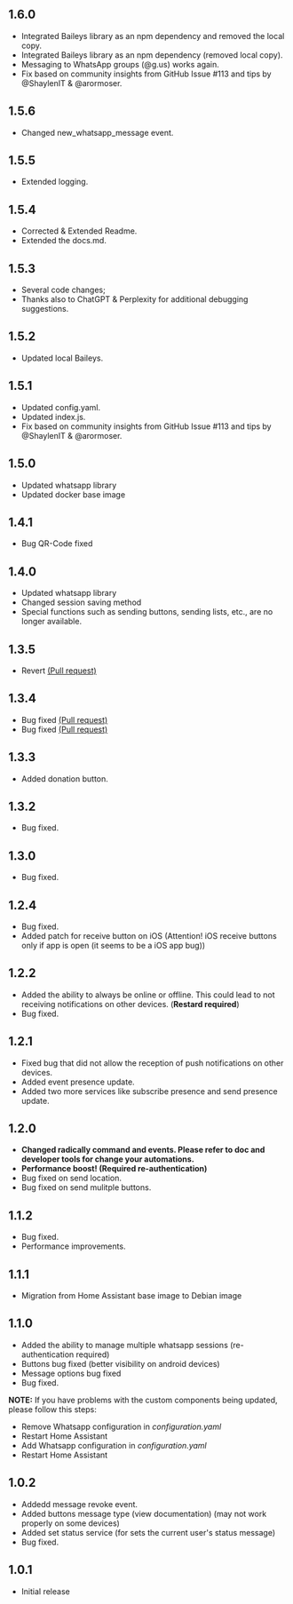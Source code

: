 ## 1.6.0

 - Integrated Baileys library as an npm dependency and removed the local copy.
 - Integrated Baileys library as an npm dependency (removed local copy).
 - Messaging to WhatsApp groups (@g.us) works again.
 - Fix based on community insights from GitHub Issue #113 and tips by @ShaylenIT & @arormoser.

## 1.5.6

 - Changed new_whatsapp_message event.

## 1.5.5

 - Extended logging.

## 1.5.4

 - Corrected & Extended Readme.
 - Extended the docs.md.
   
## 1.5.3

 - Several code changes;
 - Thanks also to ChatGPT & Perplexity for additional debugging suggestions.
 
## 1.5.2

 - Updated local Baileys.

## 1.5.1

 - Updated config.yaml.
 - Updated index.js.
 - Fix based on community insights from GitHub Issue #113 and tips by @ShaylenIT & @arormoser.


## 1.5.0

- Updated whatsapp library
- Updated docker base image

## 1.4.1

- Bug QR-Code fixed

## 1.4.0

- Updated whatsapp library
- Changed session saving method
- Special functions such as sending buttons, sending lists, etc., are no longer available.

## 1.3.5

- Revert [(Pull request)](https://github.com/giuseppecastaldo/ha-addons/pull/33)

## 1.3.4

- Bug fixed [(Pull request)](https://github.com/giuseppecastaldo/ha-addons/pull/33)
- Bug fixed [(Pull request)](https://github.com/giuseppecastaldo/ha-addons/pull/55)

## 1.3.3

- Added donation button.

## 1.3.2

- Bug fixed.

## 1.3.0

- Bug fixed.

## 1.2.4

- Bug fixed.
- Added patch for receive button on iOS (Attention! iOS receive buttons only if app is open (it seems to be a iOS app bug))

## 1.2.2

- Added the ability to always be online or offline. This could lead to not receiving notifications on other devices. (**Restard required**)
- Bug fixed.

## 1.2.1

- Fixed bug that did not allow the reception of push notifications on other devices.
- Added event presence update.
- Added two more services like subscribe presence and send presence update.

## 1.2.0

- **Changed radically command and events. Please refer to doc and developer tools for change your automations.**
- **Performance boost! (Required re-authentication)**
- Bug fixed on send location.
- Bug fixed on send mulitple buttons.

## 1.1.2

- Bug fixed.
- Performance improvements.

## 1.1.1

- Migration from Home Assistant base image to Debian image

## 1.1.0

- Added the ability to manage multiple whatsapp sessions (re-authentication required)
- Buttons bug fixed (better visibility on android devices)
- Message options bug fixed
- Bug fixed.

**NOTE:** If you have problems with the custom components being updated, please follow this steps:

- Remove Whatsapp configuration in _configuration.yaml_
- Restart Home Assistant
- Add Whatsapp configuration in _configuration.yaml_
- Restart Home Assistant

## 1.0.2

- Addedd message revoke event.
- Added buttons message type (view documentation) (may not work properly on some devices)
- Added set status service (for sets the current user's status message)
- Bug fixed.

## 1.0.1

- Initial release
